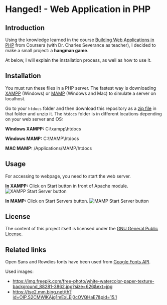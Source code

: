 # Hanged! - Web Application in PHP

## Introduction

Using the knowledge learned in the course [Building Web Applications in PHP](https://www.coursera.org/learn/web-applications-php) from Coursera (with Dr. Charles Severance as teacher), I decided to make a small project: a **hangman game**.

At below, I will explain the installation process, as well as how to use it.

## Installation

You must run these files in a PHP server. The fastest way is downloading [XAMPP](https://www.apachefriends.org/) (Windows) or [MAMP](https://www.mamp.info/) (Windows and Mac) to simulate a server on localhost.

Go to your `htdocs` folder and then download this repository as a [zip file](https://github.com/juansedo/hanged/archive/master.zip) in that folder and unzip it. The `htdocs` folder is in different locations depending on your web server and OS:

**Windows XAMPP:** C:\xampp\htdocs

**Windows MAMP:** C:\MAMP\htdocs

**MAC MAMP:** /Applications/MAMP/htdocs

## Usage

For accessing to webpage, you need to start the web server.

**In XAMPP:**
Click on Start button in front of Apache module.
![XAMPP Start Server button](https://i.stack.imgur.com/z95JC.png)

**In MAMP:**
Click on Start Servers button.
![MAMP Start Server button](https://www.wa4e.com/images/mamp-win-02-launch.png)

## License

The content of this project itself is licensed under the [GNU General Public License](https://www.gnu.org/licenses/gpl-3.0.html).

## Related links

Open Sans and Rowdies fonts have been used from [Google Fonts API](https://fonts.googleapis.com/css2?family=Open+Sans:wght@300;400&family=Rowdies:wght@300;400&display=swap).

Used images:
- https://img.freepik.com/free-photo/white-watercolor-paper-texture-background_88281-3862.jpg?size=626&ext=jpg
- https://tse2.mm.bing.net/th?id=OIP.S2CMWlKAjg1mExLEj0cOVQHaE7&pid=15.1